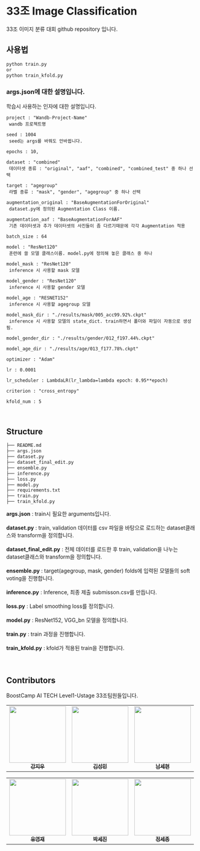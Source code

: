 # 33조 Image Classification
33조 이미지 분류 대회 github repository 입니다.

## 사용법
```bash
python train.py
or
python train_kfold.py
```

### args.json에 대한 설명입니다.
학습시 사용하는 인자에 대한 설명입니다.

```
project : "Wandb-Project-Name"
 wandb 프로젝트명

seed : 1004   
 seed는 args를 바꿔도 안바뀝니다.
 
epochs : 10,   

dataset : "combined"   
 데이터셋 종류 : "original", "aaf", "combined", "combined_test" 중 하나 선택
 
target : "agegroup"   
 라벨 종류 : "mask", "gender", "agegroup" 중 하나 선택
 
augmentation_original : "BaseAugmentationForOriginal"  
 dataset.py에 정의된 Augmentation Class 이름. 
 
augmentation_aaf : "BaseAugmentationForAAF"  
 기존 데이터셋과 추가 데이터셋의 사진들이 좀 다르기때문에 각각 Augmentation 적용
 
batch_size : 64   

model : "ResNet120"   
 훈련에 쓸 모델 클래스이름. model.py에 정의해 놓은 클래스 중 하나
 
model_mask : "ResNet120"
 inference 시 사용할 mask 모델
 
model_gender : "ResNet120"   
 inference 시 사용할 gender 모델
 
model_age : "RESNET152"   
 inference 시 사용할 agegroup 모델
 
model_mask_dir : "./results/mask/005_acc99.92%.ckpt"  
 inference 시 사용할 모델의 state_dict. train하면서 폴더와 파일이 자동으로 생성됨.
 
model_gender_dir : "./results/gender/012_f197.44%.ckpt" 

model_age_dir : "./results/age/013_f177.78%.ckpt" 

optimizer : "Adam"   

lr : 0.0001

lr_scheduler : LambdaLR(lr_lambda=lambda epoch: 0.95**epoch)

criterion : "cross_entropy"

kfold_num : 5
```


<br>

## Structure

```python
├── README.md
├── args.json
├── dataset.py
├── dataset_final_edit.py
├── ensemble.py
├── inference.py
├── loss.py
├── model.py
├── requirements.txt
├── train.py
├── train_kfold.py
```
**args.json** : train시 필요한 arguments입니다.<br><br>
**dataset.py** : train, validation 데이터를 csv 파일을 바탕으로 로드하는 dataset클래스와 transform을 정의합니다.<br><br>
**dataset_final_edit.py** : 전체 데이터를 로드한 후 train, validation을 나누는 dataset클래스와 transform을 정의합니다. <br><br>
**ensemble.py** : target(agegroup, mask, gender) folds에 입력된 모델들의 soft voting을 진행합니다. <br><br>
**inference.py** : Inference, 최종 제출 submisson.csv를 만듭니다.<br><br>
**loss.py** : Label smoothing loss를 정의합니다.<br><br>
**model.py** : ResNet152, VGG_bn 모델을 정의합니다. <br><br>
**train.py** : train 과정을 진행합니다.<br><br>
**train_kfold.py** : kfold가 적용된 train을 진행합니다. <br><br>
<br>

## Contributors
BoostCamp AI TECH Level1-Ustage 33조팀원들입니다. 

<table>
  <tr>
    <td align="center"><a href="https://github.com/jiwoo0212"><img src="https://user-images.githubusercontent.com/67720742/125877217-f8d4d731-e5a9-41f6-8820-5223a4d6b0c6.jpg" width="150" height="150"><br /><sub><b>강지우</b></sub></td>
    <td align="center"><a href="https://blog.naver.com/7tkfkd"><img src="https://ifh.cc/g/puHQTP.jpg" width="150" height="150"><br /><sub><b>김성민</b></sub></td>
     <td align="center"><a href="https://github.com/jiwoo0212"><img src="https://user-images.githubusercontent.com/67720742/125877217-f8d4d731-e5a9-41f6-8820-5223a4d6b0c6.jpg" width="150" height="150"><br /><sub><b>남세현</b></sub></td>
  </tr>
</table>

<table>
  <tr>
       <td align="center"><a href="https://github.com/uyeongjae"><img src="https://avatars.githubusercontent.com/u/53523319?v=4" width="150" height="150"><br /><sub><b>유영재</b></sub></td>
    <td align="center"><a href="https://github.com/jiwoo0212"><img src="![image](https://user-images.githubusercontent.com/49185035/132097637-9e72a182-5133-4ee9-a289-93692f0474a1.png)" width="150" height="150"><br /><sub><b>박세진</b></sub></td>
     <td align="center"><a href="https://github.com/jiwoo0212"><img src="https://user-images.githubusercontent.com/67720742/125877217-f8d4d731-e5a9-41f6-8820-5223a4d6b0c6.jpg" width="150" height="150"><br /><sub><b>정세종</b></sub></td>

